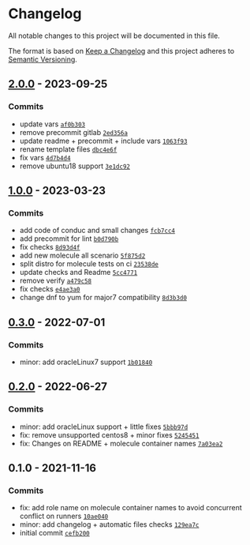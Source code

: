 # Changelog

All notable changes to this project will be documented in this file.

The format is based on [Keep a Changelog](https://keepachangelog.com/en/1.0.0/)
and this project adheres to [Semantic Versioning](https://semver.org/spec/v2.0.0.html).

## [2.0.0](https://github.com/lotusnoir/ansible-apps_rsyslog_exporter/compare/1.1.0...2.0.0) - 2023-09-25

### Commits

- update vars [`af0b303`](https://github.com/lotusnoir/ansible-apps_rsyslog_exporter/commit/af0b3035859788853779afc2aa2674921316f0fc)
- remove precommit gitlab [`2ed356a`](https://github.com/lotusnoir/ansible-apps_rsyslog_exporter/commit/2ed356a3e43bcc0bc85ca6a3f885cc014b048805)
- update readme + precommit + include vars [`1063f93`](https://github.com/lotusnoir/ansible-apps_rsyslog_exporter/commit/1063f93ba69a47be14658ac0df03dfb50a6ce588)
- rename template files [`dbc4e6f`](https://github.com/lotusnoir/ansible-apps_rsyslog_exporter/commit/dbc4e6fea10b4cddae893c269dd90018ef2d3066)
- fix vars [`4d7b4d4`](https://github.com/lotusnoir/ansible-apps_rsyslog_exporter/commit/4d7b4d4edf55ae00e3bb6ff36719d567981cbf15)
- remove ubuntu18 support [`3e1dc92`](https://github.com/lotusnoir/ansible-apps_rsyslog_exporter/commit/3e1dc92f6384a1ebbe9c6d2f7684d7339ca1b7dd)

## [1.0.0](https://github.com/lotusnoir/ansible-apps_rsyslog_exporter/compare/0.3.0...1.0.0) - 2023-03-23

### Commits

- add code of conduc and small changes [`fcb7cc4`](https://github.com/lotusnoir/ansible-apps_rsyslog_exporter/commit/fcb7cc4cd919ba28db5adc58743035cc8eb020e5)
- add precommit for lint [`b0d790b`](https://github.com/lotusnoir/ansible-apps_rsyslog_exporter/commit/b0d790b25dc052d5eec2647dcdeac76bd656b883)
- fix checks [`8d93d4f`](https://github.com/lotusnoir/ansible-apps_rsyslog_exporter/commit/8d93d4fc2e6533c3debc5c93ec8f7bce8102350d)
- add new molecule all scenario [`5f875d2`](https://github.com/lotusnoir/ansible-apps_rsyslog_exporter/commit/5f875d20e57e1aa06f4db174adda3cd6fabf05f2)
- split distro for molecule tests on ci [`23538de`](https://github.com/lotusnoir/ansible-apps_rsyslog_exporter/commit/23538ded3e9086033b5899f5751876e7e84fb2b1)
- update checks and Readme [`5cc4771`](https://github.com/lotusnoir/ansible-apps_rsyslog_exporter/commit/5cc4771e7b6b251fc03e31a8870095605eda6e31)
- remove verify [`a479c58`](https://github.com/lotusnoir/ansible-apps_rsyslog_exporter/commit/a479c58286efa5ea20bf1034485f4cb6b7d3efbc)
- fix checks [`e4ae3a0`](https://github.com/lotusnoir/ansible-apps_rsyslog_exporter/commit/e4ae3a0dc4a28549f1cebd464d5b62af4cf1c6b1)
- change dnf to yum for major7 compatibility [`8d3b3d0`](https://github.com/lotusnoir/ansible-apps_rsyslog_exporter/commit/8d3b3d0d6fffb94125bb8d36306a6d2c8687e6f7)

## [0.3.0](https://github.com/lotusnoir/ansible-apps_rsyslog_exporter/compare/0.2.0...0.3.0) - 2022-07-01

### Commits

- minor: add oracleLinux7 support [`1b01840`](https://github.com/lotusnoir/ansible-apps_rsyslog_exporter/commit/1b01840e1e7acfe9a673ab1d18de02854ac693a2)

## [0.2.0](https://github.com/lotusnoir/ansible-apps_rsyslog_exporter/compare/0.1.0...0.2.0) - 2022-06-27

### Commits

- minor: add oracleLinux support + little fixes [`5bbb97d`](https://github.com/lotusnoir/ansible-apps_rsyslog_exporter/commit/5bbb97dac2054f9bffaf0dea24c113714fb514f2)
- fix: remove unsupported centos8 + minor fixes [`5245451`](https://github.com/lotusnoir/ansible-apps_rsyslog_exporter/commit/52454511d7c8e0834dabac98f5540290ed3ce32d)
- fix: Changes on README + molecule container names [`7a03ea2`](https://github.com/lotusnoir/ansible-apps_rsyslog_exporter/commit/7a03ea2ef0c259270da71921097370ad9454040c)

## 0.1.0 - 2021-11-16

### Commits

- fix: add role name on molecule container names to avoid concurrent conflict on runners [`10ae040`](https://github.com/lotusnoir/ansible-apps_rsyslog_exporter/commit/10ae040c5138c5f3254bf3608ebe10ae8eb626cf)
- minor: add changelog + automatic files checks [`129ea7c`](https://github.com/lotusnoir/ansible-apps_rsyslog_exporter/commit/129ea7c6161ba873379d8b79f6701dd6b0b32a1a)
- initial commit [`cefb200`](https://github.com/lotusnoir/ansible-apps_rsyslog_exporter/commit/cefb2007ad6820d01e9faa303c30a12d84250f73)
